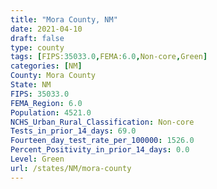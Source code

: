 ```yaml
---
title: "Mora County, NM"
date: 2021-04-10
draft: false
type: county
tags: [FIPS:35033.0,FEMA:6.0,Non-core,Green]
categories: [NM]
County: Mora County
State: NM
FIPS: 35033.0
FEMA_Region: 6.0
Population: 4521.0
NCHS_Urban_Rural_Classification: Non-core
Tests_in_prior_14_days: 69.0
Fourteen_day_test_rate_per_100000: 1526.0
Percent_Positivity_in_prior_14_days: 0.0
Level: Green
url: /states/NM/mora-county
---
```



